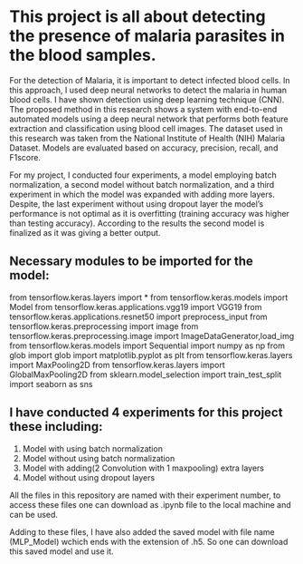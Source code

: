 # This project is all about detecting the presence of malaria parasites in the blood samples.
For the detection of Malaria, it is important to detect infected blood cells. In this approach, I used deep neural networks to detect the malaria in human blood cells. I have shown detection using deep learning technique (CNN). The proposed method in this research shows a system with end-to-end automated models using a deep neural network that performs both feature extraction and classification using blood cell images. The dataset used in this research was taken from the National Institute of Health (NIH) Malaria Dataset. Models are evaluated based on accuracy, precision, recall, and F1score.

For my project, I conducted four experiments, a model employing batch normalization, a second model without batch normalization, and a third experiment in which the model was expanded with adding more layers. Despite, the last experiment without using dropout layer the model’s performance is not optimal as it is overfitting (training accuracy was higher than testing accuracy). According to the results the second model is finalized as it was giving a better output.


## Necessary modules to be imported for the model:
from tensorflow.keras.layers import *
from tensorflow.keras.models import Model
from tensorflow.keras.applications.vgg19 import VGG19
from tensorflow.keras.applications.resnet50 import preprocess_input
from tensorflow.keras.preprocessing import image
from tensorflow.keras.preprocessing.image import ImageDataGenerator,load_img
from tensorflow.keras.models import Sequential
import numpy as np
from glob import glob
import matplotlib.pyplot as plt
from tensorflow.keras.layers import MaxPooling2D
from tensorflow.keras.layers import GlobalMaxPooling2D
from sklearn.model_selection import train_test_split
import seaborn as sns


## I have conducted 4 experiments for this project these including:
1. Model with using batch normalization
2. Model without using batch normalization 
3. Model with adding(2 Convolution with 1 maxpooling) extra layers
4. Model without using dropout layers

All the files in this repository are named with their experiment number, to access these files one can download as .ipynb file to the local machine and can be used. 

Adding to these files, I have also added the saved model with file name (MLP_Model) wchich ends with the extension of .h5. So one can download this saved model and use it.
